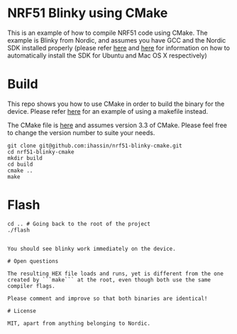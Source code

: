 # NRF51 Blinky using CMake

This is an example of how to compile NRF51 code using CMake.
The example is Blinky from Nordic, and assumes you have GCC and the Nordic SDK installed properly (please refer [here](https://github.com/ihassin/fruitymesh-ubuntu-vm) and [here](https://github.com/ihassin/fruitymesh-mac-osx) for information on how to automatically install the SDK for Ubuntu and Mac OS X respectively)

# Build

This repo shows you how to use CMake in order to build the binary for the device. Please refer [here](https://github.com/ihassin/nrf51-unity) for an example of using a makefile instead.

The CMake file is [here](https://github.com/ihassin/nrf51-blinky-cmake/blob/master/CMakeLists.txt) and assumes version 3.3 of CMake. Please feel free to change the version number to suite your needs.

```
git clone git@github.com:ihassin/nrf51-blinky-cmake.git
cd nrf51-blinky-cmake
mkdir build
cd build
cmake ..
make
```

# Flash

```
cd .. # Going back to the root of the project
./flash
```



```

You should see blinky work immediately on the device.

# Open questions

The resulting HEX file loads and runs, yet is different from the one created by ```make``` at the root, even though both use the same compiler flags.

Please comment and improve so that both binaries are identical!

# License

MIT, apart from anything belonging to Nordic.
```